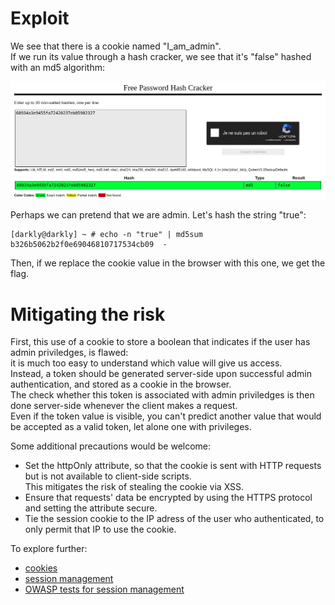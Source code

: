 # Exploit

We see that there is a cookie named "I_am_admin".  
If we run its value through a hash cracker, we see that it's "false" hashed with an md5 algorithm:

![](Ressources/images/crack-cookie.jpg)

Perhaps we can pretend that we are admin.
Let's hash the string "true":

```
[darkly@darkly] ~ # echo -n "true" | md5sum
b326b5062b2f0e69046810717534cb09  -
```

Then, if we replace the cookie value in the browser with this one, we get the flag.

# Mitigating the risk

First, this use of a cookie to store a boolean that indicates if the user has admin priviledges, is flawed:  
it is much too easy to understand which value will give us access.  
Instead, a token should be generated server-side upon successful admin authentication, and stored as a cookie in the browser.  
The check whether this token is associated with admin priviledges is then done server-side whenever the client makes a request.  
Even if the token value is visible, you can't predict another value that would be accepted as a valid token, let alone one with privileges.

Some additional precautions would be welcome:

- Set the httpOnly attribute, so that the cookie is sent with HTTP requests but is not available to client-side scripts.  
  This mitigates the risk of stealing the cookie via XSS.
- Ensure that requests' data be encrypted by using the HTTPS protocol and setting the attribute secure.
- Tie the session cookie to the IP adress of the user who authenticated, to only permit that IP to use the cookie.

To explore further:

- [cookies](https://developer.mozilla.org/fr/docs/Web/HTTP/Cookies)
- [session management](https://dzone.com/articles/broken-authentication-and-session-management-part)
- [OWASP tests for session management](https://owasp.org/www-project-web-security-testing-guide/latest/4-Web_Application_Security_Testing/06-Session_Management_Testing/01-Testing_for_Session_Management_Schema)
